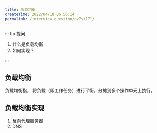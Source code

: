 ```yaml
---
title: 负载均衡
createTime: 2022/04/18 06:56:14
permalink: /interview-question/ov7st17l/
---
```


::: tip 提问

1. 什么是负载均衡
2. 如何实现？

:::

## 负载均衡

负载均衡指， 将负载（即工作任务）进行平衡，分摊到多个操作单元上执行。

## 负载均衡实现

1. 反向代理服务器
2. DNS
